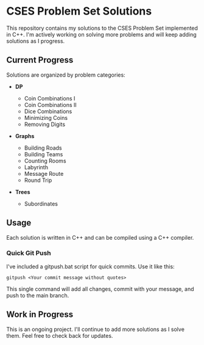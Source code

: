 ﻿# CSES Problem Set Solutions

This repository contains my solutions to the CSES Problem Set implemented in C++. I'm actively working on solving more problems and will keep adding solutions as I progress.

## Current Progress

Solutions are organized by problem categories:

- **DP**

  - Coin Combinations I
  - Coin Combinations II
  - Dice Combinations
  - Minimizing Coins
  - Removing Digits

- **Graphs**

  - Building Roads
  - Building Teams
  - Counting Rooms
  - Labyrinth
  - Message Route
  - Round Trip

- **Trees**

  - Subordinates

## Usage

Each solution is written in C++ and can be compiled using a C++ compiler.

### Quick Git Push

I've included a gitpush.bat script for quick commits. Use it like this:

`
gitpush <Your commit message without quotes>
`

This single command will add all changes, commit with your message, and push to the main branch.

## Work in Progress

This is an ongoing project. I'll continue to add more solutions as I solve them. Feel free to check back for updates.
